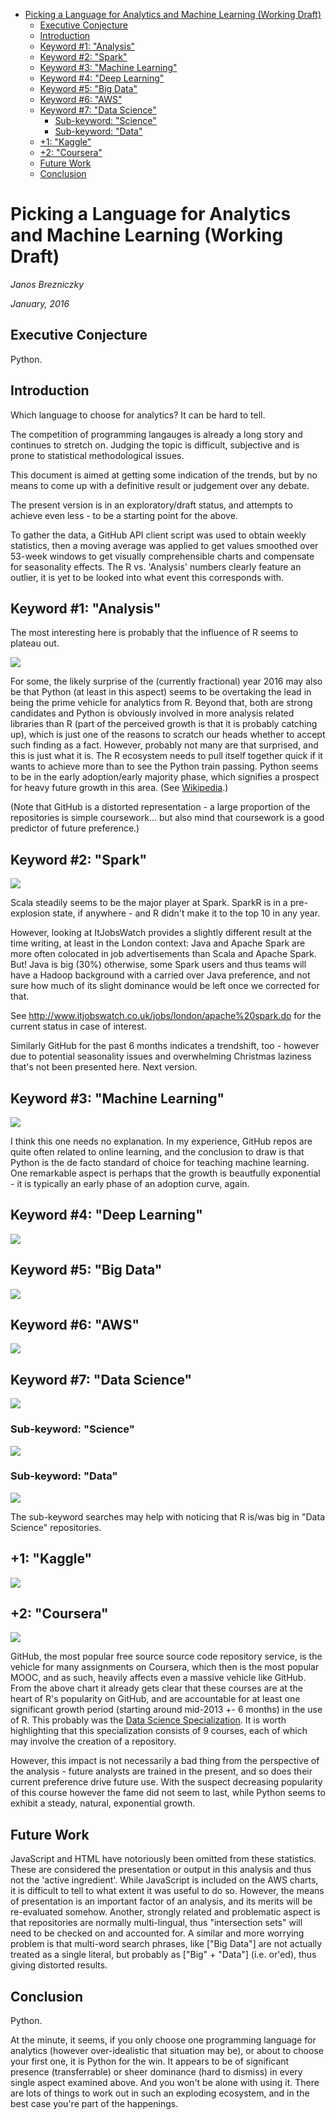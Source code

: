-   [Picking a Language for Analytics and Machine Learning
    (Working Draft)](#picking-a-language-for-analytics-and-machine-learning-working-draft)
    -   [Executive Conjecture](#executive-conjecture)
    -   [Introduction](#introduction)
    -   [Keyword \#1: "Analysis"](#keyword-1-analysis)
    -   [Keyword \#2: "Spark"](#keyword-2-spark)
    -   [Keyword \#3: "Machine Learning"](#keyword-3-machine-learning)
    -   [Keyword \#4: "Deep Learning"](#keyword-4-deep-learning)
    -   [Keyword \#5: "Big Data"](#keyword-5-big-data)
    -   [Keyword \#6: "AWS"](#keyword-6-aws)
    -   [Keyword \#7: "Data Science"](#keyword-7-data-science)
        -   [Sub-keyword: "Science"](#sub-keyword-science)
        -   [Sub-keyword: "Data"](#sub-keyword-data)
    -   [+1: "Kaggle"](#kaggle)
    -   [+2: "Coursera"](#coursera)
    -   [Future Work](#future-work)
    -   [Conclusion](#conclusion)

Picking a Language for Analytics and Machine Learning (Working Draft)
=====================================================================

*Janos Brezniczky*

*January, 2016*

Executive Conjecture
--------------------

Python.

Introduction
------------

Which language to choose for analytics? It can be hard to tell.

The competition of programming langauges is already a long story and
continues to stretch on. Judging the topic is difficult, subjective and
is prone to statistical methodological issues.

This document is aimed at getting some indication of the trends, but by
no means to come up with a definitive result or judgement over any
debate.

The present version is in an exploratory/draft status, and attempts to
achieve even less - to be a starting point for the above.

To gather the data, a GitHub API client script was used to obtain weekly
statistics, then a moving average was applied to get values smoothed
over 53-week windows to get visually comprehensible charts and
compensate for seasonality effects. The R vs. 'Analysis' numbers clearly
feature an outlier, it is yet to be looked into what event this
corresponds with.

Keyword \#1: "Analysis"
-----------------------

The most interesting here is probably that the influence of R seems to
plateau out.

![](analysis_files/figure-markdown_strict/unnamed-chunk-2-1.png)

For some, the likely surprise of the (currently fractional) year 2016
may also be that Python (at least in this aspect) seems to be overtaking
the lead in being the prime vehicle for analytics from R. Beyond that,
both are strong candidates and Python is obviously involved in more
analysis related libraries than R (part of the perceived growth is that
it is probably catching up), which is just one of the reasons to scratch
our heads whether to accept such finding as a fact. However, probably
not many are that surprised, and this is just what it is. The R
ecosystem needs to pull itself together quick if it wants to achieve
more than to see the Python train passing. Python seems to be in the
early adoption/early majority phase, which signifies a prospect for
heavy future growth in this area. (See
[Wikipedia](https://en.wikipedia.org/wiki/Diffusion_of_innovations).)

(Note that GitHub is a distorted representation - a large proportion of
the repositories is simple coursework... but also mind that coursework
is a good predictor of future preference.)

Keyword \#2: "Spark"
--------------------

![](analysis_files/figure-markdown_strict/unnamed-chunk-3-1.png)

Scala steadily seems to be the major player at Spark. SparkR is in a
pre-explosion state, if anywhere - and R didn't make it to the top 10 in
any year.

However, looking at ItJobsWatch provides a slightly different result at
the time writing, at least in the London context: Java and Apache Spark
are more often colocated in job advertisements than Scala and Apache
Spark. But! Java is big (30%) otherwise, some Spark users and thus teams
will have a Hadoop background with a carried over Java preference, and
not sure how much of its slight dominance would be left once we
corrected for that.

See <http://www.itjobswatch.co.uk/jobs/london/apache%20spark.do> for the
current status in case of interest.

Similarly GitHub for the past 6 months indicates a trendshift, too -
however due to potential seasonality issues and overwhelming Christmas
laziness that's not been presented here. Next version.

Keyword \#3: "Machine Learning"
-------------------------------

![](analysis_files/figure-markdown_strict/unnamed-chunk-4-1.png)

I think this one needs no explanation. In my experience, GitHub repos
are quite often related to online learning, and the conclusion to draw
is that Python is the de facto standard of choice for teaching machine
learning. One remarkable aspect is perhaps that the growth is beautfully
exponential - it is typically an early phase of an adoption curve,
again.

Keyword \#4: "Deep Learning"
----------------------------

![](analysis_files/figure-markdown_strict/unnamed-chunk-5-1.png)

Keyword \#5: "Big Data"
-----------------------

![](analysis_files/figure-markdown_strict/unnamed-chunk-6-1.png)

Keyword \#6: "AWS"
------------------

![](analysis_files/figure-markdown_strict/unnamed-chunk-7-1.png)

Keyword \#7: "Data Science"
---------------------------

![](analysis_files/figure-markdown_strict/unnamed-chunk-8-1.png)

### Sub-keyword: "Science"

![](analysis_files/figure-markdown_strict/unnamed-chunk-9-1.png)

### Sub-keyword: "Data"

![](analysis_files/figure-markdown_strict/unnamed-chunk-10-1.png)

The sub-keyword searches may help with noticing that R is/was big in
"Data Science" repositories.

+1: "Kaggle"
------------

![](analysis_files/figure-markdown_strict/unnamed-chunk-11-1.png)

+2: "Coursera"
--------------

![](analysis_files/figure-markdown_strict/unnamed-chunk-12-1.png)

GitHub, the most popular free source source code repository service, is
the vehicle for many assignments on Coursera, which then is the most
popular MOOC, and as such, heavily affects even a massive vehicle like
GitHub. From the above chart it already gets clear that these courses
are at the heart of R's popularity on GitHub, and are accountable for at
least one significant growth period (starting around mid-2013 +- 6
months) in the use of R. This probably was the [Data Science
Specialization](https://www.coursera.org/specializations/jhu-data-science).
It is worth highlighting that this specialization consists of 9 courses,
each of which may involve the creation of a repository.

However, this impact is not necessarily a bad thing from the perspective
of the analysis - future analysts are trained in the present, and so
does their current preference drive future use. With the suspect
decreasing popularity of this course however the fame did not seem to
last, while Python seems to exhibit a steady, natural, exponential
growth.

Future Work
-----------

JavaScript and HTML have notoriously been omitted from these statistics.
These are considered the presentation or output in this analysis and
thus not the 'active ingredient'. While JavaScript is included on the
AWS charts, it is difficult to tell to what extent it was useful to do
so. However, the means of presentation is an important factor of an
analysis, and its merits will be re-evaluated somehow. Another, strongly
related and problematic aspect is that repositories are normally
multi-lingual, thus "intersection sets" will need to be checked on and
accounted for. A similar and more worrying problem is that multi-word
search phrases, like \["Big Data"\] are not actually treated as a single
literal, but probably as \["Big" + "Data"\] (i.e. or'ed), thus giving
distorted results.

Conclusion
----------

Python.

At the minute, it seems, if you only choose one programming language for
analytics (however over-idealistic that situation may be), or about to
choose your first one, it is Python for the win. It appears to be of
significant presence (transferrable) or sheer dominance (hard to
dismiss) in every single aspect examined above. And you won't be alone
with using it. There are lots of things to work out in such an exploding
ecosystem, and in the best case you're part of the happenings.
